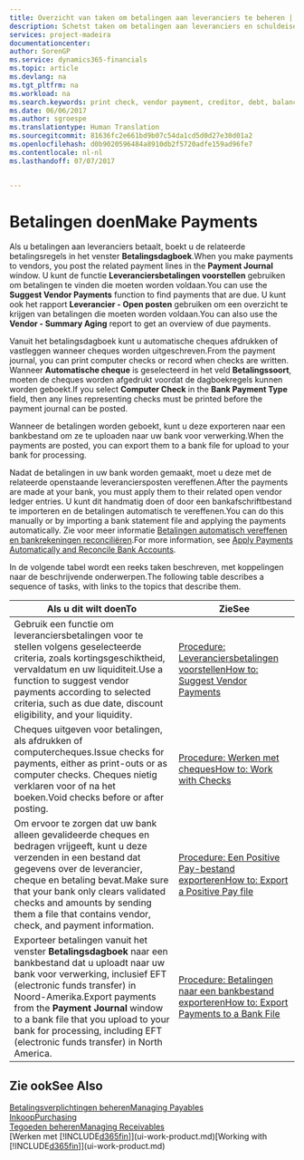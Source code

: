 ```yaml
---
title: Overzicht van taken om betalingen aan leveranciers te beheren | Microsoft Docs
description: Schetst taken om betalingen aan leveranciers en schuldeisers te beheren, bijvoorbeeld het boeken van betalingsregels en het ophalen van een overzicht van het verschuldigde saldo.
services: project-madeira
documentationcenter: 
author: SorenGP
ms.service: dynamics365-financials
ms.topic: article
ms.devlang: na
ms.tgt_pltfrm: na
ms.workload: na
ms.search.keywords: print check, vendor payment, creditor, debt, balance due, AP
ms.date: 06/06/2017
ms.author: sgroespe
ms.translationtype: Human Translation
ms.sourcegitcommit: 81636fc2e661bd9b07c54da1cd5d0d27e30d01a2
ms.openlocfilehash: d0b9020596484a8910db2f5720adfe159ad96fe7
ms.contentlocale: nl-nl
ms.lasthandoff: 07/07/2017


---
```

# <a name="make-payments"></a><span data-ttu-id="1d47c-103">Betalingen doen</span><span class="sxs-lookup"><span data-stu-id="1d47c-103">Make Payments</span></span>
<span data-ttu-id="1d47c-104">Als u betalingen aan leveranciers betaalt, boekt u de relateerde betalingsregels in het venster **Betalingsdagboek**.</span><span class="sxs-lookup"><span data-stu-id="1d47c-104">When you make payments to vendors, you post the related payment lines in the **Payment Journal** window.</span></span> <span data-ttu-id="1d47c-105">U kunt de functie **Leveranciersbetalingen voorstellen** gebruiken om betalingen te vinden die moeten worden voldaan.</span><span class="sxs-lookup"><span data-stu-id="1d47c-105">You can use the **Suggest Vendor Payments** function to find payments that are due.</span></span> <span data-ttu-id="1d47c-106">U kunt ook het rapport **Leverancier - Open posten** gebruiken om een overzicht te krijgen van betalingen die moeten worden voldaan.</span><span class="sxs-lookup"><span data-stu-id="1d47c-106">You can also use the **Vendor - Summary Aging** report to get an overview of due payments.</span></span>

<span data-ttu-id="1d47c-107">Vanuit het betalingsdagboek kunt u automatische cheques afdrukken of vastleggen wanneer cheques worden uitgeschreven.</span><span class="sxs-lookup"><span data-stu-id="1d47c-107">From the payment journal, you can print computer checks or record when checks are written.</span></span> <span data-ttu-id="1d47c-108">Wanneer **Automatische cheque** is geselecteerd in het veld **Betalingssoort**, moeten de cheques worden afgedrukt voordat de dagboekregels kunnen worden geboekt.</span><span class="sxs-lookup"><span data-stu-id="1d47c-108">If you select **Computer Check** in the **Bank Payment Type** field, then any lines representing checks must be printed before the payment journal can be posted.</span></span>

<span data-ttu-id="1d47c-109">Wanneer de betalingen worden geboekt, kunt u deze exporteren naar een bankbestand om ze te uploaden naar uw bank voor verwerking.</span><span class="sxs-lookup"><span data-stu-id="1d47c-109">When the payments are posted, you can export them to a bank file for upload to your bank for processing.</span></span>

<span data-ttu-id="1d47c-110">Nadat de betalingen in uw bank worden gemaakt, moet u deze met de relateerde openstaande leveranciersposten vereffenen.</span><span class="sxs-lookup"><span data-stu-id="1d47c-110">After the payments are made at your bank, you must apply them to their related open vendor ledger entries.</span></span> <span data-ttu-id="1d47c-111">U kunt dit handmatig doen of door een bankafschriftbestand te importeren en de betalingen automatisch te vereffenen.</span><span class="sxs-lookup"><span data-stu-id="1d47c-111">You can do this manually or by importing a bank statement file and applying the payments automatically.</span></span> <span data-ttu-id="1d47c-112">Zie voor meer informatie [Betalingen automatisch vereffenen en bankrekeningen reconciliëren](receivables-apply-payments-auto-reconcile-bank-accounts.md).</span><span class="sxs-lookup"><span data-stu-id="1d47c-112">For more information, see [Apply Payments Automatically and Reconcile Bank Accounts](receivables-apply-payments-auto-reconcile-bank-accounts.md).</span></span>

<span data-ttu-id="1d47c-113">In de volgende tabel wordt een reeks taken beschreven, met koppelingen naar de beschrijvende onderwerpen.</span><span class="sxs-lookup"><span data-stu-id="1d47c-113">The following table describes a sequence of tasks, with links to the topics that describe them.</span></span>

| <span data-ttu-id="1d47c-114">Als u dit wilt doen</span><span class="sxs-lookup"><span data-stu-id="1d47c-114">To</span></span> | <span data-ttu-id="1d47c-115">Zie</span><span class="sxs-lookup"><span data-stu-id="1d47c-115">See</span></span> |
| --- | --- |
| <span data-ttu-id="1d47c-116">Gebruik een functie om leveranciersbetalingen voor te stellen volgens geselecteerde criteria, zoals kortingsgeschiktheid, vervaldatum en uw liquiditeit.</span><span class="sxs-lookup"><span data-stu-id="1d47c-116">Use a function to suggest vendor payments according to selected criteria, such as due date, discount eligibility, and your liquidity.</span></span> |[<span data-ttu-id="1d47c-117">Procedure: Leveranciersbetalingen voorstellen</span><span class="sxs-lookup"><span data-stu-id="1d47c-117">How to: Suggest Vendor Payments</span></span>](payables-how-suggest-vendor-payments.md) |
| <span data-ttu-id="1d47c-118">Cheques uitgeven voor betalingen, als afdrukken of computercheques.</span><span class="sxs-lookup"><span data-stu-id="1d47c-118">Issue checks for payments, either as print-outs or as computer checks.</span></span> <span data-ttu-id="1d47c-119">Cheques nietig verklaren voor of na het boeken.</span><span class="sxs-lookup"><span data-stu-id="1d47c-119">Void checks before or after posting.</span></span> |[<span data-ttu-id="1d47c-120">Procedure: Werken met cheques</span><span class="sxs-lookup"><span data-stu-id="1d47c-120">How to: Work with Checks</span></span>](payables-how-work-checks.md) |
| <span data-ttu-id="1d47c-121">Om ervoor te zorgen dat uw bank alleen gevalideerde cheques en bedragen vrijgeeft, kunt u deze verzenden in een bestand dat gegevens over de leverancier, cheque en betaling bevat.</span><span class="sxs-lookup"><span data-stu-id="1d47c-121">Make sure that your bank only clears validated checks and amounts by sending them a file that contains vendor, check, and payment information.</span></span> |[<span data-ttu-id="1d47c-122">Procedure: Een Positive Pay-bestand exporteren</span><span class="sxs-lookup"><span data-stu-id="1d47c-122">How to: Export a Positive Pay file</span></span>](finance-how-positive-pay.md) |
|<span data-ttu-id="1d47c-123">Exporteer betalingen vanuit het venster **Betalingsdagboek** naar een bankbestand dat u uploadt naar uw bank voor verwerking, inclusief EFT (electronic funds transfer) in Noord-Amerika.</span><span class="sxs-lookup"><span data-stu-id="1d47c-123">Export payments from the **Payment Journal** window to a bank file that you upload to your bank for processing, including EFT (electronic funds transfer) in North America.</span></span> |[<span data-ttu-id="1d47c-124">Procedure: Betalingen naar een bankbestand exporteren</span><span class="sxs-lookup"><span data-stu-id="1d47c-124">How to: Export Payments to a Bank File</span></span>](payables-how-export-payments-bank-file.md)|  

## <a name="see-also"></a><span data-ttu-id="1d47c-125">Zie ook</span><span class="sxs-lookup"><span data-stu-id="1d47c-125">See Also</span></span>
[<span data-ttu-id="1d47c-126">Betalingsverplichtingen beheren</span><span class="sxs-lookup"><span data-stu-id="1d47c-126">Managing Payables</span></span>](payables-manage-payables.md)  
[<span data-ttu-id="1d47c-127">Inkoop</span><span class="sxs-lookup"><span data-stu-id="1d47c-127">Purchasing</span></span>](purchasing-manage-purchasing.md)  
[<span data-ttu-id="1d47c-128">Tegoeden beheren</span><span class="sxs-lookup"><span data-stu-id="1d47c-128">Managing Receivables</span></span>](receivables-manage-receivables.md)  
<span data-ttu-id="1d47c-129">[Werken met [!INCLUDE[d365fin](includes/d365fin_md.md)]](ui-work-product.md)</span><span class="sxs-lookup"><span data-stu-id="1d47c-129">[Working with [!INCLUDE[d365fin](includes/d365fin_md.md)]](ui-work-product.md)</span></span>  

